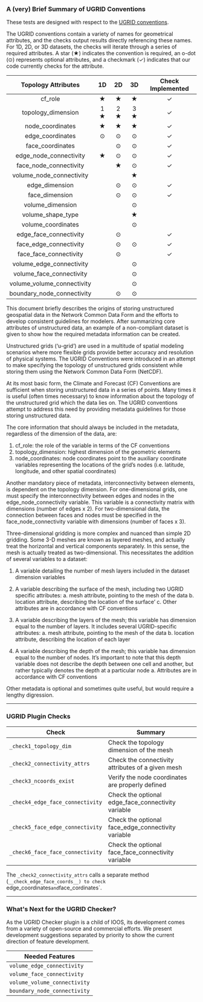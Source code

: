 ### A (very) Brief Summary of UGRID Conventions
These tests are designed with respect to the [UGRID conventions](http://ugrid-conventions.github.io/ugrid-conventions/).

The UGRID conventions contain a variety of names for geometrical attributes, and the checks output results directly referencing these names. For 1D, 2D, or 3D datasets, the checks will iterate through a series of required attributes. A star (&bigstar;) indicates the convention is required, an o-dot (&odot;) represents optional attributes, and a checkmark (&check;) indicates that our code currently checks for the attribute.


| Topology Attributes	              |   1D                   |   2D                   |   3D                  | Check Implemented    |
| :------------------------------:    | :---:                  | :---:                  | :---:                 | :---------:          |
|cf_role	                          | &bigstar;              | &bigstar;              | &bigstar;             | &check;              |
|topology_dimension	                  | 1 &bigstar;            | 2 &bigstar;            | 3 &bigstar;           | &check;              |
|node_coordinates	                  | &bigstar;              | &bigstar;              | &bigstar;             | &check;              |
|edge_coordinates                     | &odot;                 | &odot;                 | &odot;                | &check;              |
|face_coordinates	                  |                        | &odot;                 | &odot;                | &check;              |
|edge_node_connectivity               | &bigstar;              | &odot;                 | &odot;                | &check;              |
|face_node_connectivity               |                        | &bigstar;              | &odot;                | &check;              |
|volume_node_connectivity             |                        |                        | &bigstar;             |                      |
|edge_dimension	                      |                        | &odot;                 | &odot;                | &check;              |
|face_dimension	                      |                        | &odot;                 | &odot;                | &check;              |
|volume_dimension	                  |                        |                        | &odot;                |                      |
|volume_shape_type                    |                        |                        | &bigstar;             |                      |
|volume_coordinates	                  |                        |                        | &odot;                |                      |
|edge_face_connectivity               |                        | &odot;                 |                       | &check;              |
|face_edge_connectivity	              |                        | &odot;                 | &odot;                | &check;              |
|face_face_connectivity               |                        | &odot;                 |                       | &check;              |
|volume_edge_connectivity	          |                        |                        | &odot;                |                      |
|volume_face_connectivity	          |                        |                        | &odot;                |                      |
|volume_volume_connectivity	          |                        |                        | &odot;                |                      |
|boundary_node_connectivity	          |                        | &odot;                 | &odot;                |                      |


This document briefly describes the origins of storing unstructured geospatial data in the Network Common Data Form and the efforts to develop consistent guidelines for modelers. After summarizing core attributes of unstructured data, an example of a non-compliant dataset is given to show how the required metadata information can be created.

Unstructured grids (‘u-grid’) are used in a multitude of spatial modeling scenarios where more flexible grids provide better accuracy and resolution of physical systems. The UGRID Conventions were introduced in an attempt to make specifying the topology of unstructured grids consistent while storing them using the Network Common Data Form (NetCDF).

At its most basic form, the Climate and Forecast (CF) Conventions are sufficient when storing unstructured data in a series of points. Many times it is useful (often times necessary) to know information about the topology of the unstructured grid which the data lies on. The UGRID conventions attempt to address this need by providing metadata guidelines for those storing unstructured data.

The core information that should always be included in the metadata, regardless of the dimension of the data, are:
1.	cf_role: the role of the variable in terms of the CF conventions
2.	topology_dimension: highest dimension of the geometric elements
3.	node_coordinates: node coordinates point to the auxiliary coordinate variables representing the locations of the grid’s nodes (i.e. latitude, longitude, and other spatial coordinates)

Another mandatory piece of metadata, interconnectivity between elements, is dependent on the topology dimension. For one-dimensional grids, one must specify the interconnectivity between edges and nodes in the edge_node_connectivity variable. This variable is a connectivity matrix with dimensions (number of edges x 2). For two-dimensional data, the connection between faces and nodes must be specified in the face_node_connectivity variable with dimensions (number of faces x 3).

Three-dimensional gridding is more complex and nuanced than simple 2D gridding. Some 3-D meshes are known as layered meshes, and actually treat the horizontal and vertical components separately. In this sense, the mesh is actually treated as two-dimensional. This necessitates the addition of several variables to a dataset:
1.	A variable detailing the number of mesh layers included in the dataset dimension variables
2.	A variable describing the surface of the mesh, including two UGRID specific attributes:
a.	mesh attribute, pointing to the mesh of the data
b.	location attribute, describing the location of the surface’
c.	Other attributes are in accordance with CF conventions

3.	A variable describing the layers of the mesh; this variable has dimension equal to the number of layers. It includes several UGRID-specific attributes:
a.	mesh attribute, pointing to the mesh of the data
b.	location attribute, describing the location of each layer

4.	A variable describing the depth of the mesh; this variable has dimension equal to the number of nodes. It’s important to note that this depth variable does not describe the depth between one cell and another, but rather typically denotes the depth at a particular node
a.	Attributes are in accordance with CF conventions


Other metadata is optional and sometimes quite useful, but would require a lengthy digression.

---

### UGRID Plugin Checks

| Check                              | Summary                                                        |
| -----                              | -------                                                        |
| `_check1_topology_dim`             | Check the topology dimension of the mesh                       |
| `_check2_connectivity_attrs`       | Check the connectivity attributes of a given mesh              |
| `_check3_ncoords_exist`            | Verify the node coordinates are properly defined               |
| `_check4_edge_face_connectivity`   | Check the optional edge_face_connectivity variable             |
| `_check5_face_edge_connectivity`   | Check the optional face_edge_connectivity variable             |
| `_check6_face_face_connectivity`   | Check the optional face_face_connectivity variable             |

The `_check2_connectivity_attrs` calls a separate method (`__check_edge_face_coords__) to check `edge_coordinates` and `face_cordinates`.

---

### What's Next for the UGRID Checker?
As the UGRID Checker plugin is a child of IOOS, its development comes from a variety of open-source and commercial efforts. We present development suggestions separated by priority to show the current direction of feature development.

| Needed Features              |
| ---------------              |
| `volume_edge_connectivity`   |
| `volume_face_connectivity`   |
| `volume_volume_connectivity` |
| `boundary_node_connectivity` |
